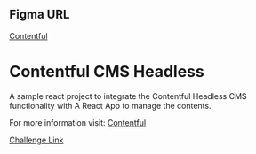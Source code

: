 ## Figma URL

[Contentful](https://www.figma.com/file/XtVr3JRCGWyZESYxd9EhZK/Contentful?node-id=0%3A1&t=SNnU6FgNUQXktIFb-1)

# Contentful CMS Headless

A sample react project to integrate the Contentful Headless CMS functionality with A React App to manage the contents.

For more information visit:
[Contentful](https://www.contentful.com/)

[Challenge Link](https://github.com/john-smilga/react-course-v3/tree/main/08-contentful-cms/starter)
